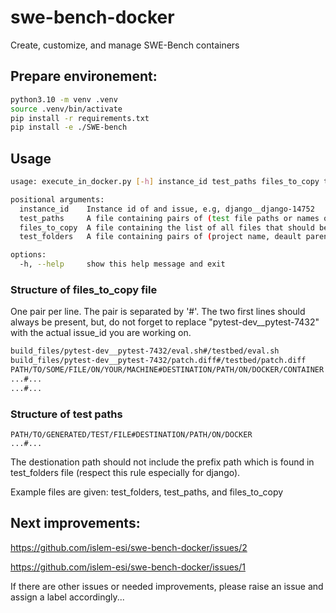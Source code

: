 # swe-bench-docker
Create, customize, and manage SWE-Bench containers


## Prepare environement:

```bash
python3.10 -m venv .venv
source .venv/bin/activate
pip install -r requirements.txt
pip install -e ./SWE-bench
```

## Usage
```bash
usage: execute_in_docker.py [-h] instance_id test_paths files_to_copy test_folders

positional arguments:
  instance_id    Instance id of and issue, e.g, django__django-14752
  test_paths     A file containing pairs of (test file paths or names on the host machine, paths/names inside the docker)
  files_to_copy  A file containing the list of all files that should be copied from the host machine to the docker container (including generated test files)
  test_folders   A file containing pairs of (project name, deault parent test folder, e.g, 'django /testbed/tests')

options:
  -h, --help     show this help message and exit
```

### Structure of files_to_copy file
One pair per line. The pair is separated by '#'.
The two first lines should always be present, but, do not forget to replace "pytest-dev__pytest-7432" with the actual issue_id you are working on.
```txt
build_files/pytest-dev__pytest-7432/eval.sh#/testbed/eval.sh
build_files/pytest-dev__pytest-7432/patch.diff#/testbed/patch.diff
PATH/TO/SOME/FILE/ON/YOUR/MACHINE#DESTINATION/PATH/ON/DOCKER/CONTAINER
...#...
...#...
```

### Structure of test paths
```
PATH/TO/GENERATED/TEST/FILE#DESTINATION/PATH/ON/DOCKER
...#...
```
The destionation path should not include the prefix path which is found in test_folders file (respect this rule especially for django).

Example files are given: test_folders, test_paths, and files_to_copy

## Next improvements:
https://github.com/islem-esi/swe-bench-docker/issues/2

https://github.com/islem-esi/swe-bench-docker/issues/1

If there are other issues or needed improvements, please raise an issue and assign a label accordingly...